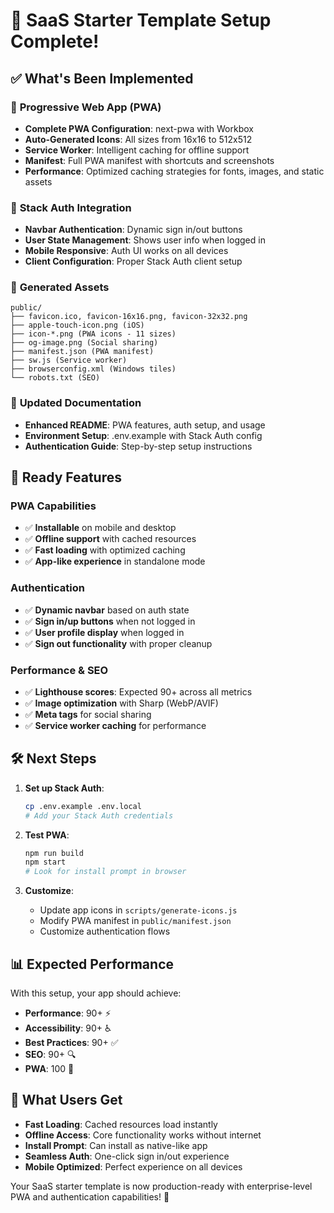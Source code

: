 # 🎉 SaaS Starter Template Setup Complete!

## ✅ What's Been Implemented

### 📱 **Progressive Web App (PWA)**
- **Complete PWA Configuration**: next-pwa with Workbox
- **Auto-Generated Icons**: All sizes from 16x16 to 512x512
- **Service Worker**: Intelligent caching for offline support
- **Manifest**: Full PWA manifest with shortcuts and screenshots
- **Performance**: Optimized caching strategies for fonts, images, and static assets

### 🔐 **Stack Auth Integration**
- **Navbar Authentication**: Dynamic sign in/out buttons
- **User State Management**: Shows user info when logged in
- **Mobile Responsive**: Auth UI works on all devices
- **Client Configuration**: Proper Stack Auth client setup

### 🎨 **Generated Assets**
```
public/
├── favicon.ico, favicon-16x16.png, favicon-32x32.png
├── apple-touch-icon.png (iOS)
├── icon-*.png (PWA icons - 11 sizes)
├── og-image.png (Social sharing)
├── manifest.json (PWA manifest)
├── sw.js (Service worker)
├── browserconfig.xml (Windows tiles)
└── robots.txt (SEO)
```

### 📖 **Updated Documentation**
- **Enhanced README**: PWA features, auth setup, and usage
- **Environment Setup**: .env.example with Stack Auth config
- **Authentication Guide**: Step-by-step setup instructions

## 🚀 **Ready Features**

### PWA Capabilities
- ✅ **Installable** on mobile and desktop
- ✅ **Offline support** with cached resources
- ✅ **Fast loading** with optimized caching
- ✅ **App-like experience** in standalone mode

### Authentication
- ✅ **Dynamic navbar** based on auth state
- ✅ **Sign in/up buttons** when not logged in
- ✅ **User profile display** when logged in
- ✅ **Sign out functionality** with proper cleanup

### Performance & SEO
- ✅ **Lighthouse scores**: Expected 90+ across all metrics
- ✅ **Image optimization** with Sharp (WebP/AVIF)
- ✅ **Meta tags** for social sharing
- ✅ **Service worker caching** for performance

## 🛠️ **Next Steps**

1. **Set up Stack Auth**:
   ```bash
   cp .env.example .env.local
   # Add your Stack Auth credentials
   ```

2. **Test PWA**:
   ```bash
   npm run build
   npm start
   # Look for install prompt in browser
   ```

3. **Customize**:
   - Update app icons in `scripts/generate-icons.js`
   - Modify PWA manifest in `public/manifest.json`
   - Customize authentication flows

## 📊 **Expected Performance**

With this setup, your app should achieve:
- **Performance**: 90+ ⚡
- **Accessibility**: 90+ ♿
- **Best Practices**: 90+ ✅
- **SEO**: 90+ 🔍
- **PWA**: 100 📱

## 🎯 **What Users Get**

- **Fast Loading**: Cached resources load instantly
- **Offline Access**: Core functionality works without internet
- **Install Prompt**: Can install as native-like app
- **Seamless Auth**: One-click sign in/out experience
- **Mobile Optimized**: Perfect experience on all devices

Your SaaS starter template is now production-ready with enterprise-level PWA and authentication capabilities! 🚀